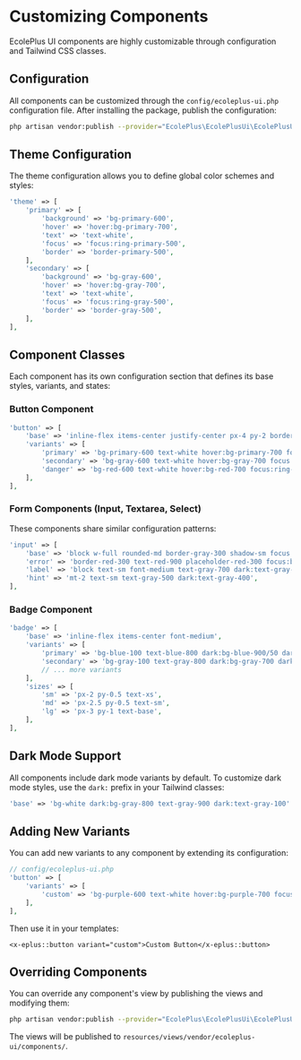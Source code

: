 # Customizing Components

EcolePlus UI components are highly customizable through configuration and Tailwind CSS classes.

## Configuration

All components can be customized through the `config/ecoleplus-ui.php` configuration file. After installing the package, publish the configuration:

```bash
php artisan vendor:publish --provider="EcolePlus\EcolePlusUi\EcolePlusUiServiceProvider"
```

## Theme Configuration

The theme configuration allows you to define global color schemes and styles:

```php
'theme' => [
    'primary' => [
        'background' => 'bg-primary-600',
        'hover' => 'hover:bg-primary-700',
        'text' => 'text-white',
        'focus' => 'focus:ring-primary-500',
        'border' => 'border-primary-500',
    ],
    'secondary' => [
        'background' => 'bg-gray-600',
        'hover' => 'hover:bg-gray-700',
        'text' => 'text-white',
        'focus' => 'focus:ring-gray-500',
        'border' => 'border-gray-500',
    ],
],
```

## Component Classes

Each component has its own configuration section that defines its base styles, variants, and states:

### Button Component

```php
'button' => [
    'base' => 'inline-flex items-center justify-center px-4 py-2 border border-transparent rounded-md font-semibold text-xs uppercase tracking-widest focus:outline-none focus:ring-2 focus:ring-offset-2 transition ease-in-out duration-150 disabled:opacity-50 disabled:cursor-not-allowed',
    'variants' => [
        'primary' => 'bg-primary-600 text-white hover:bg-primary-700 focus:ring-primary-500',
        'secondary' => 'bg-gray-600 text-white hover:bg-gray-700 focus:ring-gray-500',
        'danger' => 'bg-red-600 text-white hover:bg-red-700 focus:ring-red-500',
    ],
],
```

### Form Components (Input, Textarea, Select)

These components share similar configuration patterns:

```php
'input' => [
    'base' => 'block w-full rounded-md border-gray-300 shadow-sm focus:border-primary-500 focus:ring-primary-500 sm:text-sm dark:border-gray-600 dark:bg-gray-700 dark:text-gray-200',
    'error' => 'border-red-300 text-red-900 placeholder-red-300 focus:border-red-500 focus:ring-red-500',
    'label' => 'block text-sm font-medium text-gray-700 dark:text-gray-200',
    'hint' => 'mt-2 text-sm text-gray-500 dark:text-gray-400',
],
```

### Badge Component

```php
'badge' => [
    'base' => 'inline-flex items-center font-medium',
    'variants' => [
        'primary' => 'bg-blue-100 text-blue-800 dark:bg-blue-900/50 dark:text-blue-300',
        'secondary' => 'bg-gray-100 text-gray-800 dark:bg-gray-700 dark:text-gray-300',
        // ... more variants
    ],
    'sizes' => [
        'sm' => 'px-2 py-0.5 text-xs',
        'md' => 'px-2.5 py-0.5 text-sm',
        'lg' => 'px-3 py-1 text-base',
    ],
],
```

## Dark Mode Support

All components include dark mode variants by default. To customize dark mode styles, use the `dark:` prefix in your Tailwind classes:

```php
'base' => 'bg-white dark:bg-gray-800 text-gray-900 dark:text-gray-100'
```

## Adding New Variants

You can add new variants to any component by extending its configuration:

```php
// config/ecoleplus-ui.php
'button' => [
    'variants' => [
        'custom' => 'bg-purple-600 text-white hover:bg-purple-700 focus:ring-purple-500',
    ],
],
```

Then use it in your templates:

```blade
<x-eplus::button variant="custom">Custom Button</x-eplus::button>
```

## Overriding Components

You can override any component's view by publishing the views and modifying them:

```bash
php artisan vendor:publish --provider="EcolePlus\EcolePlusUi\EcolePlusUiServiceProvider" --tag="ecoleplus-ui-views"
```

The views will be published to `resources/views/vendor/ecoleplus-ui/components/`.
